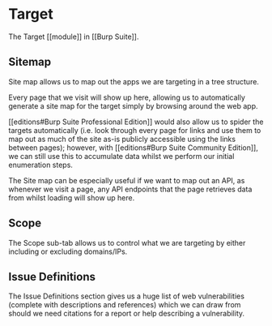 # Target

The Target [[module]] in [[Burp Suite]].

## Sitemap

Site map allows us to map out the apps we are targeting in a tree structure. 

Every page that we visit will show up here, allowing us to automatically generate a site map for the target simply by browsing around the web app. 

[[editions#Burp Suite Professional Edition]] would also allow us to spider the targets automatically (i.e. look through every page for links and use them to map out as much of the site as-is publicly accessible using the links between pages); however, with [[editions#Burp Suite Community Edition]], we can still use this to accumulate data whilst we perform our initial enumeration steps. 

The Site map can be especially useful if we want to map out an API, as whenever we visit a page, any API endpoints that the page retrieves data from whilst loading will show up here.


## Scope

The Scope sub-tab allows us to control what we are targeting by either including or excluding domains/IPs.


## Issue Definitions

The Issue Definitions section gives us a huge list of web vulnerabilities (complete with descriptions and references) which we can draw from should we need citations for a report or help describing a vulnerability.